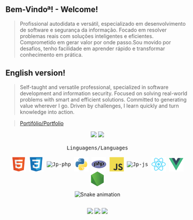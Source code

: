 ## Bem-Vindoª! - Welcome!

> Profissional autodidata e versátil, especializado em desenvolvimento de software e segurança da informação. Focado em resolver problemas reais com soluções inteligentes e eficientes. Comprometido em gerar valor por onde passo.Sou movido por desafios, tenho facilidade em aprender rápido e transformar conhecimento em prática. 

## English version!

> Self-taught and versatile professional, specialized in software development and information security. Focused on solving real-world problems with smart and efficient solutions. Committed to generating value wherever I go. Driven by challenges, I learn quickly and turn knowledge into action. 


>[Portifólio/Portfolio](https://mor3sco.github.io/meu-portifolio/)
    
<div align="center">
    <img height="180em" src="https://github-readme-stats.vercel.app/api/?username=mor3sco&show_icons=true&theme=github_dark&count_private=true&include_all_commits=true"/>
    <img height="180em" src="https://github-readme-stats.vercel.app/api/top-langs/?username=mor3sco&cache_seconds=1800&langs_count=7&theme=github_dark&layout=compact&count_private=true"/>
 </div>
 <br>
 <div align="center">
    <kbd style="display: inline_block">
        <kbd>Linguagens/Languages</kbd>
        <br/>
        <br/>
        <img title="HTML" align="center" alt="Jp-php" width="40" src="https://raw.githubusercontent.com/devicons/devicon/master/icons/html5/html5-original.svg">
        <img title="CSS" align="center" alt="Jp-php" width="40" src="https://raw.githubusercontent.com/devicons/devicon/master/icons/css3/css3-original.svg">
        <img title="BootStrap" align="center" alt="Jp-php" width="40" src="https://raw.githubusercontent.com/jmnote/z-icons/master/svg/bootstrap.svg">
        <img title="Python" align="center" alt="Jp-php" width="40" src="https://raw.githubusercontent.com/devicons/devicon/master/icons/python/python-original.svg">
        <img title="PHP" align="center" alt="Jp-php" width="40" src="https://raw.githubusercontent.com/devicons/devicon/master/icons/php/php-original.svg">
        <img title="JavaScript" align="center" alt="Jp-js" width="40" src="https://raw.githubusercontent.com/devicons/devicon/master/icons/javascript/javascript-original.svg">
        <img title="Java" align="center" alt="Jp-js" width="40" src="https://raw.githubusercontent.com/jmnote/z-icons/master/svg/java.svg">
        <img title="React.js" align="center" alt="Jp-react" width="40" src="https://raw.githubusercontent.com/devicons/devicon/master/icons/react/react-original.svg">
        <img title="Vue.js" align="center" alt="Jp-vuejs" width="40" src="https://raw.githubusercontent.com/devicons/devicon/master/icons/vuejs/vuejs-original.svg">
        <img title="NODE.JS" align="center" alt="Jp-node.js" width="40" src="https://raw.githubusercontent.com/devicons/devicon/master/icons/nodejs/nodejs-original.svg">        
    </kbd>
 </div>
 <div align="center"> 
    
![Snake animation](https://github.com/mor3sco/mor3sco/blob/output/github-contribution-grid-snake.svg)
    
</div>

##

<div  style="display: inline_block" align="center">
    <a href="https://www.instagram.com/evandro_moresco/" target="_blank"><img src="https://img.shields.io/badge/-Instagram-%23E4405F?style=for-the-badge&logo=instagram&logoColor=white" target="_blank"></a>
    <a href="https://www.linkedin.com/in/evandro-moresco-9a778519b/" target="_blank"><img src="https://img.shields.io/badge/-LinkedIn-%230077B5?style=for-the-badge&logo=linkedin&logoColor=white" target="_blank"></a> 
    <a href="https://www.youtube.com/channel/UC2xtQNBCVAaek6lrqp8fOmg" target="_blank"><img src="https://img.shields.io/badge/-YouTube-FF0000?style=for-the-badge&logo=youtube&logoColor=white" target="_blank"></a>
</div>
